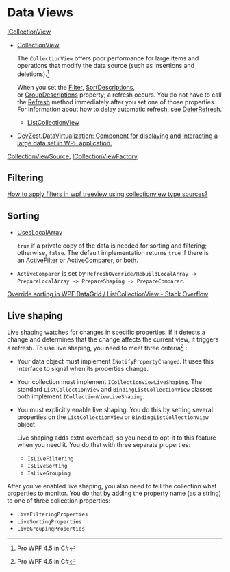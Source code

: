 # Data Views
[ICollectionView](https://learn.microsoft.com/en-us/dotnet/api/system.componentmodel.icollectionview)

- [CollectionView](https://learn.microsoft.com/en-us/dotnet/api/system.windows.data.collectionview)

  The `CollectionView` offers poor performance for large items and operations that modify the data source (such as insertions and deletions).[^prowpf]

  When you set the [Filter](https://learn.microsoft.com/en-us/dotnet/api/system.windows.data.collectionview.filter), [SortDescriptions](https://learn.microsoft.com/en-us/dotnet/api/system.windows.data.collectionview.sortdescriptions), or [GroupDescriptions](https://learn.microsoft.com/en-us/dotnet/api/system.windows.data.collectionview.groupdescriptions) property; a refresh occurs. You do not have to call the [Refresh](https://learn.microsoft.com/en-us/dotnet/api/system.windows.data.collectionview.refresh) method immediately after you set one of those properties. For information about how to delay automatic refresh, see [DeferRefresh](https://learn.microsoft.com/en-us/dotnet/api/system.windows.data.collectionview.deferrefresh).

  - [ListCollectionView](https://learn.microsoft.com/en-us/dotnet/api/system.windows.data.listcollectionview)

- [DevZest.DataVirtualization: Component for displaying and interacting a large data set in WPF application.](https://github.com/Chaoses-Ib/DevZest.DataVirtualization)

[CollectionViewSource](https://learn.microsoft.com/en-us/dotnet/api/system.windows.data.collectionviewsource), [ICollectionViewFactory](https://learn.microsoft.com/en-us/dotnet/api/system.componentmodel.icollectionviewfactory)

## Filtering
[How to apply filters in wpf treeview using collectionview type sources?](https://github.com/SyncfusionExamples/How-to-apply-filters-in-wpf-treeview-using-collectionview-type-sources)

## Sorting
- [UsesLocalArray](https://learn.microsoft.com/en-us/dotnet/api/system.windows.data.listcollectionview.useslocalarray)

  `true` if a private copy of the data is needed for sorting and filtering; otherwise, `false`. The default implementation returns `true` if there is an [ActiveFilter](https://learn.microsoft.com/en-us/dotnet/api/system.windows.data.listcollectionview.activefilte) or [ActiveComparer](https://learn.microsoft.com/en-us/dotnet/api/system.windows.data.listcollectionview.activecomparer), or both.

- `ActiveComparer` is set by `RefreshOverride/RebuildLocalArray -> PrepareLocalArray -> PrepareShaping -> PrepareComparer`.

[Override sorting in WPF DataGrid / ListCollectionView - Stack Overflow](https://stackoverflow.com/questions/4399995/override-sorting-in-wpf-datagrid-listcollectionview)

## Live shaping
Live shaping watches for changes in specific properties. If it detects a change and determines that the change affects the current view, it triggers a refresh. To use live shaping, you need to meet three criteria[^prowpf] :
- Your data object must implement `INotifyPropertyChanged`. It uses this interface to signal when its properties change.
- Your collection must implement `ICollectionViewLiveShaping`. The standard `ListCollectionView` and `BindingListCollectionView` classes both implement `ICollectionViewLiveShaping`.
- You must explicitly enable live shaping. You do this by setting several properties on the `ListCollectionView` or `BindingListCollectionView` object.

  Live shaping adds extra overhead, so you need to opt-it to this feature when you need it. You do that with three separate properties:
  - `IsLiveFiltering`
  - `IsLiveSorting`
  - `IsLiveGrouping`

After you’ve enabled live shaping, you also need to tell the collection what properties to monitor. You do that by adding the property name (as a string) to one of three collection properties:
- `LiveFilteringProperties`
- `LiveSortingProperties`
- `LiveGroupingProperties`


[^prowpf]: Pro WPF 4.5 in C#